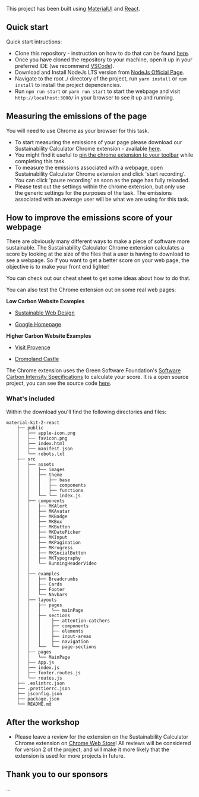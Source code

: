 This project has been built using [MaterialUI](https://mui.com/) and [React](https://react.dev/).

## Quick start

Quick start intructions:

- Clone this repository - instruction on how to do that can be found [here](https://docs.github.com/en/repositories/creating-and-managing-repositories/cloning-a-repository).
- Once you have cloned the repository to your machine, open it up in your preferred IDE (we recommend [VSCode](https://code.visualstudio.com/)).
- Download and Install NodeJs LTS version from [NodeJs Official Page](https://nodejs.org/en/download/).
- Navigate to the root ./ directory of the project, run `yarn install` or `npm install` to install the project dependencies.
- Run `npm run start` or `yarn run start` to start the webpage and visit `http://localhost:3000/` in your browser to see it up and running.

## Measuring the emissions of the page

You will need to use Chrome as your browser for this task.

- To start measuring the emissions of your page please download our Sustainability Calculator Chrome extension - available [here](https://chrome.google.com/webstore/detail/sustainability-calculator/mdecmmmlfhgjmdhkginjjnpbnlobkhom/related).
- You might find it useful to [pin the chrome extension to your toolbar](https://www.wikihow.com/Pin-Extensions-in-Chrome) while completing this task.
- To measure the emissions associated with a webpage, open Sustainability Calculator Chrome extension and click 'start recording'. You can click 'pause recording' as soon as the page has fully reloaded.
- Please test out the settings within the chrome extension, but only use the generic settings for the purposes of the task. The emissions associated with an average user will be what we are using for this task.

## How to improve the emissions score of your webpage

There are obviously many different ways to make a piece of software more sustainable. The Sustainability Calculator Chrome extension calculates a score by looking at the size of the files that a user is having to download to see a webpage. So if you want to get a better score on your web page, the objective is to make your front end lighter!

You can check out our cheat sheet to get some ideas about how to do that.

You can also test the Chrome extension out on some real web pages:

**Low Carbon Website Examples**

- [Sustainable Web Design](https://sustainablewebdesign.org/ )

- [Google Homepage](https://www.google.co.uk/)

**Higher Carbon Website Examples**

- [Visit Provence](https://www.myprovence.fr/)

- [Dromoland Castle](https://www.dromoland.ie/)

The Chrome extension uses the Green Software Foundation's [Software Carbon Intensity Specifications](https://github.com/Green-Software-Foundation/sci/blob/dev/Software_Carbon_Intensity/Software_Carbon_Intensity_Specification.md) to calculate your score. It is a open source project, you can see the source code [here](https://github.com/Theodo-UK/sustainability-calculator).

### What's included

Within the download you'll find the following directories and files:

```
material-kit-2-react
    ├── public
    │   ├── apple-icon.png
    │   ├── favicon.png
    │   ├── index.html
    │   ├── manifest.json
    │   └── robots.txt
    ├── src
    │   ├── assets
    │   │   ├── images
    │   │   ├── theme
    │   │   │   ├── base
    │   │   │   ├── components
    │   │   │   ├── functions
    │   │   └── └── index.js
    │   ├── components
    │   │   ├── MKAlert
    │   │   ├── MKAvatar
    │   │   ├── MKBadge
    │   │   ├── MKBox
    │   │   ├── MKButton
    │   │   ├── MKDatePicker
    │   │   ├── MKInput
    │   │   ├── MKPagination
    │   │   ├── MKrogress
    │   │   ├── MKSocialButton
    │   │   ├── MKTypography
    │   │   └── RunningHeaderVideo
    │   │
    │   ├── examples
    │   │   ├── Breadcrumbs
    │   │   ├── Cards
    │   │   ├── Footer
    │   │   └── Navbars
    │   ├── layouts
    │   │   ├── pages
    │   │   │    └── mainPage
    │   │   ├── sections
    │   │   │    ├── attention-catchers
    │   │   │    ├── components
    │   │   │    ├── elements
    │   │   │    ├── input-areas
    │   │   │    ├── navigation
    │   │   └──  └── page-sections
    │   ├── pages
    │   │   └── MainPage
    │   ├── App.js
    │   ├── index.js
    │   ├── footer.routes.js
    │   └── routes.js
    ├── .eslintrc.json
    ├── .prettierrc.json
    ├── jsconfig.json
    ├── package.json
    └── README.md
```

## After the workshop

- Please leave a review for the extension on the Sustainability Calculator Chrome extension on [Chrome Web Store](https://chrome.google.com/webstore/detail/sustainability-calculator/mdecmmmlfhgjmdhkginjjnpbnlobkhom/related)! All reviews will be considered for version 2 of the project, and will make it more likely that the extension is used for more projects in future.

## Thank you to our sponsors

...